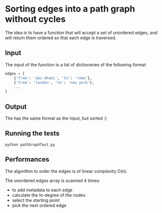 # Sorting edges into a path graph without cycles

The idea is to have a function that will accept a set of unordered edges, and will return them ordered so that each edge is traversed.

## Input

The input of the function is a list of dictionaries of the following format

```python
edges = [
    {'from': 'abu dhabi', 'to': 'rome'},
    {'from': 'london', 'to': 'new york'},
    ...
]
```

## Output

The has the same format as the input, but sorted :)

## Running the tests

```
python pathGraphTest.py
```

## Performances

The algorithm to order the edges is of linear complexity O(n).

The unordered edges array is scanned 4 times:

- to add metadata to each edge
- calculate the In-degree of the nodes
- select the starting point
- pick the next ordered edge
